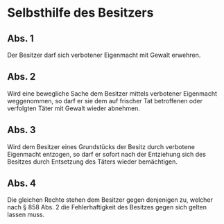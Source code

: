 # Selbsthilfe des Besitzers



## Abs. 1

 Der Besitzer darf sich verbotener Eigenmacht mit Gewalt erwehren.

## Abs. 2

 Wird eine bewegliche Sache dem Besitzer mittels verbotener Eigenmacht weggenommen, so darf er sie dem auf frischer Tat betroffenen oder verfolgten Täter mit Gewalt wieder abnehmen.

## Abs. 3

 Wird dem Besitzer eines Grundstücks der Besitz durch verbotene Eigenmacht entzogen, so darf er sofort nach der Entziehung sich des Besitzes durch Entsetzung des Täters wieder bemächtigen.

## Abs. 4

 Die gleichen Rechte stehen dem Besitzer gegen denjenigen zu, welcher nach § 858 Abs. 2 die Fehlerhaftigkeit des Besitzes gegen sich gelten lassen muss. 

